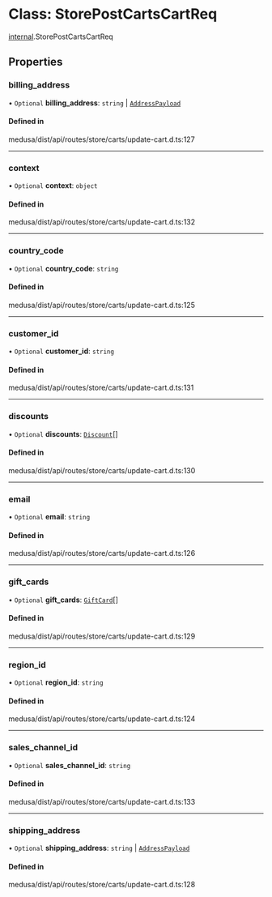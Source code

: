# Class: StorePostCartsCartReq

[internal](../modules/internal-35.md).StorePostCartsCartReq

## Properties

### billing\_address

• `Optional` **billing\_address**: `string` \| [`AddressPayload`](internal.AddressPayload.md)

#### Defined in

medusa/dist/api/routes/store/carts/update-cart.d.ts:127

___

### context

• `Optional` **context**: `object`

#### Defined in

medusa/dist/api/routes/store/carts/update-cart.d.ts:132

___

### country\_code

• `Optional` **country\_code**: `string`

#### Defined in

medusa/dist/api/routes/store/carts/update-cart.d.ts:125

___

### customer\_id

• `Optional` **customer\_id**: `string`

#### Defined in

medusa/dist/api/routes/store/carts/update-cart.d.ts:131

___

### discounts

• `Optional` **discounts**: [`Discount`](internal-35.Discount.md)[]

#### Defined in

medusa/dist/api/routes/store/carts/update-cart.d.ts:130

___

### email

• `Optional` **email**: `string`

#### Defined in

medusa/dist/api/routes/store/carts/update-cart.d.ts:126

___

### gift\_cards

• `Optional` **gift\_cards**: [`GiftCard`](internal-35.GiftCard.md)[]

#### Defined in

medusa/dist/api/routes/store/carts/update-cart.d.ts:129

___

### region\_id

• `Optional` **region\_id**: `string`

#### Defined in

medusa/dist/api/routes/store/carts/update-cart.d.ts:124

___

### sales\_channel\_id

• `Optional` **sales\_channel\_id**: `string`

#### Defined in

medusa/dist/api/routes/store/carts/update-cart.d.ts:133

___

### shipping\_address

• `Optional` **shipping\_address**: `string` \| [`AddressPayload`](internal.AddressPayload.md)

#### Defined in

medusa/dist/api/routes/store/carts/update-cart.d.ts:128
